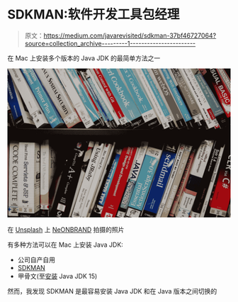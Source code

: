# SDKMAN:软件开发工具包经理

> 原文：<https://medium.com/javarevisited/sdkman-37bf46727064?source=collection_archive---------1----------------------->

在 Mac 上安装多个版本的 Java JDK 的最简单方法之一

![](img/468205835630df084ee96dd9b6051a34.png)

在 [Unsplash](https://unsplash.com/s/photos/java?utm_source=unsplash&utm_medium=referral&utm_content=creditCopyText) 上 [NeONBRAND](https://unsplash.com/@neonbrand?utm_source=unsplash&utm_medium=referral&utm_content=creditCopyText) 拍摄的照片

有多种方法可以在 Mac 上安装 Java JDK:

*   公司自产自用
*   [SDKMAN](https://sdkman.io/)
*   甲骨文(至[安装](https://docs.oracle.com/en/java/javase/15/install/installation-jdk-macos.html#GUID-2FE451B0-9572-4E38-A1A5-568B77B146DE) Java JDK 15)

然而，我发现 SDKMAN 是最容易安装 Java JDK 和在 Java 版本之间切换的